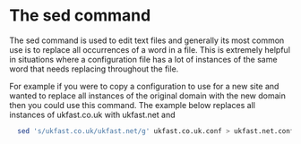 # The sed command

The sed command is used to edit text files and generally its most common use is to replace all occurrences of a word in a file. This is extremely helpful in situations where a configuration file has a lot of instances of the same word that needs replacing throughout the file.

For example if you were to copy a configuration to use for a new site and wanted to replace all instances of the original domain with the new domain then you could use this command. The example below replaces all instances of ukfast.co.uk with ukfast.net and

```bash
  sed 's/ukfast.co.uk/ukfast.net/g' ukfast.co.uk.conf > ukfast.net.conf
```
